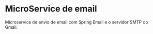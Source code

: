 # MicroService de email
Microservice de envio de email com Spring Email e o servidor SMTP do Gmail.
